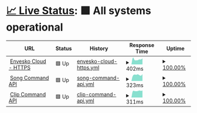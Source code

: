 # [📈 Live Status](https://status.envesko.cloud): <!--live status--> **🟩 All systems operational**

<!--start: status pages-->
<!-- This summary is generated by Upptime (https://github.com/upptime/upptime) -->
<!-- Do not edit this manually, your changes will be overwritten -->
<!-- prettier-ignore -->
| URL | Status | History | Response Time | Uptime |
| --- | ------ | ------- | ------------- | ------ |
| <img alt="" src="https://icons.duckduckgo.com/ip3/envesko.cloud.ico" height="13"> [Envesko Cloud - HTTPS](https://envesko.cloud) | 🟩 Up | [envesko-cloud-https.yml](https://github.com/envesko/status-ec/commits/HEAD/history/envesko-cloud-https.yml) | <details><summary><img alt="Response time graph" src="./graphs/envesko-cloud-https/response-time-week.png" height="20"> 402ms</summary><br><a href="https://status.envesko.cloud/history/envesko-cloud-https"><img alt="Response time 381" src="https://img.shields.io/endpoint?url=https%3A%2F%2Fraw.githubusercontent.com%2Fenvesko%2Fstatus-ec%2FHEAD%2Fapi%2Fenvesko-cloud-https%2Fresponse-time.json"></a><br><a href="https://status.envesko.cloud/history/envesko-cloud-https"><img alt="24-hour response time 482" src="https://img.shields.io/endpoint?url=https%3A%2F%2Fraw.githubusercontent.com%2Fenvesko%2Fstatus-ec%2FHEAD%2Fapi%2Fenvesko-cloud-https%2Fresponse-time-day.json"></a><br><a href="https://status.envesko.cloud/history/envesko-cloud-https"><img alt="7-day response time 402" src="https://img.shields.io/endpoint?url=https%3A%2F%2Fraw.githubusercontent.com%2Fenvesko%2Fstatus-ec%2FHEAD%2Fapi%2Fenvesko-cloud-https%2Fresponse-time-week.json"></a><br><a href="https://status.envesko.cloud/history/envesko-cloud-https"><img alt="30-day response time 374" src="https://img.shields.io/endpoint?url=https%3A%2F%2Fraw.githubusercontent.com%2Fenvesko%2Fstatus-ec%2FHEAD%2Fapi%2Fenvesko-cloud-https%2Fresponse-time-month.json"></a><br><a href="https://status.envesko.cloud/history/envesko-cloud-https"><img alt="1-year response time 381" src="https://img.shields.io/endpoint?url=https%3A%2F%2Fraw.githubusercontent.com%2Fenvesko%2Fstatus-ec%2FHEAD%2Fapi%2Fenvesko-cloud-https%2Fresponse-time-year.json"></a></details> | <details><summary><a href="https://status.envesko.cloud/history/envesko-cloud-https">100.00%</a></summary><a href="https://status.envesko.cloud/history/envesko-cloud-https"><img alt="All-time uptime 99.99%" src="https://img.shields.io/endpoint?url=https%3A%2F%2Fraw.githubusercontent.com%2Fenvesko%2Fstatus-ec%2FHEAD%2Fapi%2Fenvesko-cloud-https%2Fuptime.json"></a><br><a href="https://status.envesko.cloud/history/envesko-cloud-https"><img alt="24-hour uptime 100.00%" src="https://img.shields.io/endpoint?url=https%3A%2F%2Fraw.githubusercontent.com%2Fenvesko%2Fstatus-ec%2FHEAD%2Fapi%2Fenvesko-cloud-https%2Fuptime-day.json"></a><br><a href="https://status.envesko.cloud/history/envesko-cloud-https"><img alt="7-day uptime 100.00%" src="https://img.shields.io/endpoint?url=https%3A%2F%2Fraw.githubusercontent.com%2Fenvesko%2Fstatus-ec%2FHEAD%2Fapi%2Fenvesko-cloud-https%2Fuptime-week.json"></a><br><a href="https://status.envesko.cloud/history/envesko-cloud-https"><img alt="30-day uptime 100.00%" src="https://img.shields.io/endpoint?url=https%3A%2F%2Fraw.githubusercontent.com%2Fenvesko%2Fstatus-ec%2FHEAD%2Fapi%2Fenvesko-cloud-https%2Fuptime-month.json"></a><br><a href="https://status.envesko.cloud/history/envesko-cloud-https"><img alt="1-year uptime 99.99%" src="https://img.shields.io/endpoint?url=https%3A%2F%2Fraw.githubusercontent.com%2Fenvesko%2Fstatus-ec%2FHEAD%2Fapi%2Fenvesko-cloud-https%2Fuptime-year.json"></a></details>
| <img alt="" src="https://icons.duckduckgo.com/ip3/envesko.cloud.ico" height="13"> [Song Command API](https://envesko.cloud/api/esm/spotify/get-current-song) | 🟩 Up | [song-command-api.yml](https://github.com/envesko/status-ec/commits/HEAD/history/song-command-api.yml) | <details><summary><img alt="Response time graph" src="./graphs/song-command-api/response-time-week.png" height="20"> 323ms</summary><br><a href="https://status.envesko.cloud/history/song-command-api"><img alt="Response time 348" src="https://img.shields.io/endpoint?url=https%3A%2F%2Fraw.githubusercontent.com%2Fenvesko%2Fstatus-ec%2FHEAD%2Fapi%2Fsong-command-api%2Fresponse-time.json"></a><br><a href="https://status.envesko.cloud/history/song-command-api"><img alt="24-hour response time 360" src="https://img.shields.io/endpoint?url=https%3A%2F%2Fraw.githubusercontent.com%2Fenvesko%2Fstatus-ec%2FHEAD%2Fapi%2Fsong-command-api%2Fresponse-time-day.json"></a><br><a href="https://status.envesko.cloud/history/song-command-api"><img alt="7-day response time 323" src="https://img.shields.io/endpoint?url=https%3A%2F%2Fraw.githubusercontent.com%2Fenvesko%2Fstatus-ec%2FHEAD%2Fapi%2Fsong-command-api%2Fresponse-time-week.json"></a><br><a href="https://status.envesko.cloud/history/song-command-api"><img alt="30-day response time 330" src="https://img.shields.io/endpoint?url=https%3A%2F%2Fraw.githubusercontent.com%2Fenvesko%2Fstatus-ec%2FHEAD%2Fapi%2Fsong-command-api%2Fresponse-time-month.json"></a><br><a href="https://status.envesko.cloud/history/song-command-api"><img alt="1-year response time 348" src="https://img.shields.io/endpoint?url=https%3A%2F%2Fraw.githubusercontent.com%2Fenvesko%2Fstatus-ec%2FHEAD%2Fapi%2Fsong-command-api%2Fresponse-time-year.json"></a></details> | <details><summary><a href="https://status.envesko.cloud/history/song-command-api">100.00%</a></summary><a href="https://status.envesko.cloud/history/song-command-api"><img alt="All-time uptime 100.00%" src="https://img.shields.io/endpoint?url=https%3A%2F%2Fraw.githubusercontent.com%2Fenvesko%2Fstatus-ec%2FHEAD%2Fapi%2Fsong-command-api%2Fuptime.json"></a><br><a href="https://status.envesko.cloud/history/song-command-api"><img alt="24-hour uptime 100.00%" src="https://img.shields.io/endpoint?url=https%3A%2F%2Fraw.githubusercontent.com%2Fenvesko%2Fstatus-ec%2FHEAD%2Fapi%2Fsong-command-api%2Fuptime-day.json"></a><br><a href="https://status.envesko.cloud/history/song-command-api"><img alt="7-day uptime 100.00%" src="https://img.shields.io/endpoint?url=https%3A%2F%2Fraw.githubusercontent.com%2Fenvesko%2Fstatus-ec%2FHEAD%2Fapi%2Fsong-command-api%2Fuptime-week.json"></a><br><a href="https://status.envesko.cloud/history/song-command-api"><img alt="30-day uptime 100.00%" src="https://img.shields.io/endpoint?url=https%3A%2F%2Fraw.githubusercontent.com%2Fenvesko%2Fstatus-ec%2FHEAD%2Fapi%2Fsong-command-api%2Fuptime-month.json"></a><br><a href="https://status.envesko.cloud/history/song-command-api"><img alt="1-year uptime 100.00%" src="https://img.shields.io/endpoint?url=https%3A%2F%2Fraw.githubusercontent.com%2Fenvesko%2Fstatus-ec%2FHEAD%2Fapi%2Fsong-command-api%2Fuptime-year.json"></a></details>
| <img alt="" src="https://icons.duckduckgo.com/ip3/envesko.cloud.ico" height="13"> [Clip Command API](https://envesko.cloud/api/esm/twitch/create-clip) | 🟩 Up | [clip-command-api.yml](https://github.com/envesko/status-ec/commits/HEAD/history/clip-command-api.yml) | <details><summary><img alt="Response time graph" src="./graphs/clip-command-api/response-time-week.png" height="20"> 311ms</summary><br><a href="https://status.envesko.cloud/history/clip-command-api"><img alt="Response time 274" src="https://img.shields.io/endpoint?url=https%3A%2F%2Fraw.githubusercontent.com%2Fenvesko%2Fstatus-ec%2FHEAD%2Fapi%2Fclip-command-api%2Fresponse-time.json"></a><br><a href="https://status.envesko.cloud/history/clip-command-api"><img alt="24-hour response time 328" src="https://img.shields.io/endpoint?url=https%3A%2F%2Fraw.githubusercontent.com%2Fenvesko%2Fstatus-ec%2FHEAD%2Fapi%2Fclip-command-api%2Fresponse-time-day.json"></a><br><a href="https://status.envesko.cloud/history/clip-command-api"><img alt="7-day response time 311" src="https://img.shields.io/endpoint?url=https%3A%2F%2Fraw.githubusercontent.com%2Fenvesko%2Fstatus-ec%2FHEAD%2Fapi%2Fclip-command-api%2Fresponse-time-week.json"></a><br><a href="https://status.envesko.cloud/history/clip-command-api"><img alt="30-day response time 307" src="https://img.shields.io/endpoint?url=https%3A%2F%2Fraw.githubusercontent.com%2Fenvesko%2Fstatus-ec%2FHEAD%2Fapi%2Fclip-command-api%2Fresponse-time-month.json"></a><br><a href="https://status.envesko.cloud/history/clip-command-api"><img alt="1-year response time 274" src="https://img.shields.io/endpoint?url=https%3A%2F%2Fraw.githubusercontent.com%2Fenvesko%2Fstatus-ec%2FHEAD%2Fapi%2Fclip-command-api%2Fresponse-time-year.json"></a></details> | <details><summary><a href="https://status.envesko.cloud/history/clip-command-api">100.00%</a></summary><a href="https://status.envesko.cloud/history/clip-command-api"><img alt="All-time uptime 100.00%" src="https://img.shields.io/endpoint?url=https%3A%2F%2Fraw.githubusercontent.com%2Fenvesko%2Fstatus-ec%2FHEAD%2Fapi%2Fclip-command-api%2Fuptime.json"></a><br><a href="https://status.envesko.cloud/history/clip-command-api"><img alt="24-hour uptime 100.00%" src="https://img.shields.io/endpoint?url=https%3A%2F%2Fraw.githubusercontent.com%2Fenvesko%2Fstatus-ec%2FHEAD%2Fapi%2Fclip-command-api%2Fuptime-day.json"></a><br><a href="https://status.envesko.cloud/history/clip-command-api"><img alt="7-day uptime 100.00%" src="https://img.shields.io/endpoint?url=https%3A%2F%2Fraw.githubusercontent.com%2Fenvesko%2Fstatus-ec%2FHEAD%2Fapi%2Fclip-command-api%2Fuptime-week.json"></a><br><a href="https://status.envesko.cloud/history/clip-command-api"><img alt="30-day uptime 100.00%" src="https://img.shields.io/endpoint?url=https%3A%2F%2Fraw.githubusercontent.com%2Fenvesko%2Fstatus-ec%2FHEAD%2Fapi%2Fclip-command-api%2Fuptime-month.json"></a><br><a href="https://status.envesko.cloud/history/clip-command-api"><img alt="1-year uptime 100.00%" src="https://img.shields.io/endpoint?url=https%3A%2F%2Fraw.githubusercontent.com%2Fenvesko%2Fstatus-ec%2FHEAD%2Fapi%2Fclip-command-api%2Fuptime-year.json"></a></details>

<!--end: status pages-->
